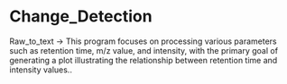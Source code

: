 # Change_Detection

Raw_to_text -> This program focuses on processing various parameters such as retention time, m/z value, and intensity, with the primary goal of generating a plot illustrating the relationship between retention time and intensity values..
